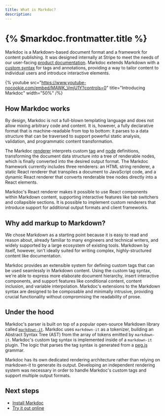 ```yaml
---
title: What is Markdoc?
description:
---
```


# {% $markdoc.frontmatter.title %}

Markdoc is a Markdown-based document format and a framework for content publishing. It was designed internally at Stripe to meet the needs of our user-facing [product documentation](https://docs.stripe.com). Markdoc extends Markdown with a [custom syntax](/docs/syntax) for tags and annotations, providing a way to tailor content to individual users and introduce interactive elements.

{% youtube
  src="https://www.youtube-nocookie.com/embed/MAWK_VmjU1Y?controls=0"
  title="Introducing Markdoc"
  width="50%" /%}

## How Markdoc works

By design, Markdoc is not a full-blown templating language and does not allow mixing arbitrary code and content. It is, however, a fully declarative format that is machine-readable from top to bottom: it parses to a data structure that can be traversed to support powerful static analysis, validation, and programmatic content transformation.

The Markdoc [renderer](/docs/render) interprets custom [tag](/docs/tags) and [node](/docs/nodes) definitions, transforming the document data structure into a tree of renderable nodes, which is finally converted into the desired output format. The Markdoc framework currently includes three renderers: an HTML string renderer, a static React renderer that transpiles a document to JavaScript code, and a dynamic React renderer that converts renderable tree nodes directly into a React elements.

Markdoc's React renderer makes it possible to use React components within Markdown content, supporting interactive features like tab switchers and collapsible sections. It is possible to implement custom renderers that introduce support for additional output formats and client frameworks.
## Why add markup to Markdown?

We chose Markdown as a starting point because it is easy to read and reason about, already familiar to many engineers and technical writers, and widely supported by a large ecosystem of existing tools. Markdown by itself, however, isn't ideally suited for writing complex, highly-structured content like documentation.

Markdoc provides an extensible system for defining custom tags that can be used seamlessly in Markdown content. Using the custom tag syntax, we're able to express more elaborate document hierarchy, insert interactive components, and support features like conditional content, content inclusion, and variable interpolation. Markdoc's extensions to the Markdown syntax are designed to be composable and minimally intrusive, providing crucial functionality without compromising the readability of prose. 
## Under the hood

Markdoc's parser is built on top of a popular open-source Markdown library called [`markdown-it`](https://github.com/markdown-it/markdown-it). Markdoc uses `markdown-it` as a tokenizer, building an Abstract Syntax Tree (AST) from the array of tokens emitted by `markdown-it`. Markdoc's custom tag syntax is implemented inside of a `markdown-it` plugin. The logic that parses the tag syntax is generated from a [peg.js](https://pegjs.org/) grammar.

Markdoc has its own dedicated rendering architecture rather than relying on markdown-it to generate its output. Developing an independent rendering system was necessary in order to handle Markdoc's custom tags and support multiple output formats.

## Next steps

- [Install Markdoc](/docs/getting-started)
- [Try it out online](/sandbox)
